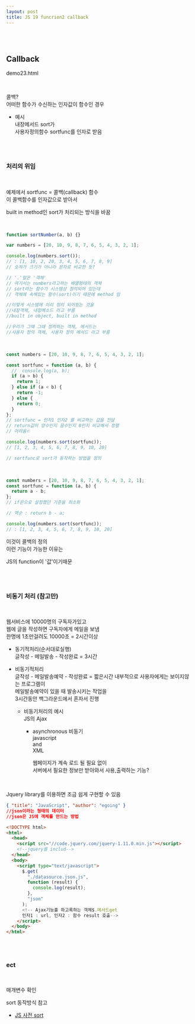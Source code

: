 ```yaml
---
layout: post
title: JS 19 funcrion2 callback
---
```


<br><br>

## Callback

demo23.html

<br>

콜백? <br>
어떠한 함수가 수신하는 인자값이 함수인 경우<br>

- 예시<br>
  내장메서드 sort가<br>
  사용자정의함수 sortfunc를 인자로 받음

<br><br>

### 처리의 위임

<br>

예제에서 sortfunc = 콜백(callback) 함수 <br>
이 콜백함수를 인자값으로 받아서 <br>

built in method인 sort가 처리되는 방식을 바꿈

<br>

```javascript
function sortNumber(a, b) {}

var numbers = [20, 10, 9, 8, 7, 6, 5, 4, 3, 2, 1];

console.log(numbers.sort());
// : [1, 10, 2, 20, 3, 4, 5, 6, 7, 8, 9]
// 숫자가 크기가 아니라 문자로 비교한 듯?

// '.'앞은 '객체'
// 여기서는 numbers라고하는 배열형태의 객체
// sort라는 함수가 시스템상 정의되어 있는데
// 객체에 속해있는 함수(sort)이기 때문에 method 임

//이렇게 시스템에 미리 정의 되어있는 것을
//내장객체, 내장메소드 라고 부름
//built in object, built in method

//우리가 그때 그때 정의하는 객체, 메서드는
//사용자 정의 객체, 사용자 정의 메서드 라고 부름
```

<br>

```javascript
const numbers = [20, 10, 9, 8, 7, 6, 5, 4, 3, 2, 1];

const sortfunc = function (a, b) {
  //  console.log(a, b);
  if (a > b) {
    return 1;
  } else if (a < b) {
    return -1;
  } else {
    return 0;
  }
};
// sortfunc = 인자1 인자2 를 비교하는 값을 전달
// return값이 양수인지 음수인지 0인지 비교해서 정렬
// 어려움ㄷ

console.log(numbers.sort(sortfunc));
// [1, 2, 3, 4, 5, 6, 7, 8, 9, 10, 20]

// sortfunc로 sort가 동작하는 방법을 정의
```

<br>

```javascript
const numbers = [20, 10, 9, 8, 7, 6, 5, 4, 3, 2, 1];
const sortfunc = function (a, b) {
  return a - b;
};
// if문으로 설정했던 기준을 최소화

// 역순 : return b - a;

console.log(numbers.sort(sortfunc));
// : [1, 2, 3, 4, 5, 6, 7, 8, 9, 10, 20]
```

이것이 콜백의 정의<br>
이런 기능이 가능한 이유는<br>

JS의 function이 '값'이기때문

<br><br>

### 비동기 처리 (참고만)

<br>

웹서비스에 10000명의 구독자가있고<br>
웹에 글을 작성하면 구독자에게 메일을 보냄<br>
한명에 1초만걸려도 10000초 = 2시간이상<br>

- 동기적처리(순서대로실행)<br>
  글작성 - 메일발송 - 작성완료 = 3시간<br>

- 비동기적처리<br>
  글작성 - 메일발송예약 - 작성완료 = 짧은시간
  내부적으로 사용자에게는 보이지않는 프로그램이 <br>
  메일발송예약이 있을 때 발송시키는 작업을<br>
  3시간동안 백그라운드에서 혼자서 진행<br>

  - 비동기처리의 예시<br>
    JS의 Ajax

    - asynchronous 비동기<br>
      javascript<br>
      and<br>
      XML<br>

      웹페이지가 계속 로드 될 필요 없이<br>
      서버에서 필요한 정보만 받아와서 사용,출력하는 기능?

<br>

Jquery library를 이용하면 조금 쉽게 구현할 수 있음

```json
{ "title": "JavaScript", "author": "egoing" }
//json이라는 형태의 데이터
//json은 JS에 객체를 만드는 방법
```

```html
<!DOCTYPE html>
<html>
  <head>
    <script src="//code.jquery.com/jquery-1.11.0.min.js"></script>
    <!--jquery를 includ-->
  </head>
  <body>
    <script type="text/javascript">
      $.get(
        "./datasource.json.js",
        function (result) {
          console.log(result);
        },
        "json"
      );
      <!-- Ajax기능흘 하고록하는 객체$.메서드get
      인자1 : url, 인자2 : 함수 result 호출-->
    </script>
  </body>
</html>
```

<br><br>

### ect

<br>

매개변수 확인

sort 동작방식 참고

- [JS 사전 sort](https://opentutorials.org/course/50/109)
